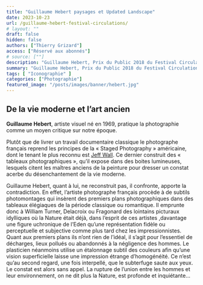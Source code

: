 ```yaml
---
title: "Guillaume Hebert paysages et Updated Landscape"
date: 2023-10-23
url: /guillaume-hebert-festival-circulations/
# layout: ""
draft: false
hidden: false
authors: ["Thierry Grizard"]
access: ["Réservé aux abonnés"]
# source: [""]
description: "Guillaume Hebert, Prix du Public 2018 du Festival Circulations(s), pratique la photographie comme un moyen critique sur notre époque, dans la série Updated Landscape il confronte la modernité à des paysages sublimés de la peinture classique"
summary: "Guillaume Hebert, Prix du Public 2018 du Festival Circulations(s), pratique la photographie comme un moyen critique sur notre époque, dans la série Updated Landscape il confronte la modernité à des paysages sublimés de la peinture classique"
tags: [ "Iconographie" ]
categories: ["Photographie"]
featured_image: "/posts/images/banner/hebert.jpg"
---
```

## De la vie moderne et l’art ancien

**Guillaume Hebert**, artiste visuel né en 1969, pratique la photographie comme un moyen critique sur notre époque.

Plutôt que de livrer un travail documentaire classique le photographe français reprend les principes de la « Staged Photography » américaine, dont le tenant le plus reconnu est [Jeff Wall](/jeff-wall-la-photographie-mise-en-scene/). Ce dernier construit des « tableaux photographiques », qu’il expose dans des boites lumineuses, lesquels citent les maîtres anciens de la peinture pour dresser un constat acerbe du désenchantement de la vie moderne.

Guillaume Hebert, quant à lui, ne reconstruit pas, il confronte, apporte la contradiction. En effet, l’artiste photographe français procède à de subtils photomontages qui insèrent des premiers plans photographiques dans des tableaux élégiaques de la période classique ou romantique. Il emprunte donc à William Turner, Delacroix ou Fragonard des lointains picturaux idylliques où la Nature était déjà, dans l’esprit de ces artistes ,davantage une figure uchronique de l’Eden qu’une représentation fidèle ou perceptuelle et subjective comme plus tard chez les impressionnistes. Quant aux premiers plans ils n’ont rien de l’idéal, il s’agit pour l’essentiel de décharges, lieux pollués ou abandonnés à la négligence des hommes. Le plasticien néanmoins utilise un étalonnage subtil des couleurs afin qu’une vision superficielle laisse une impression étrange d’homogénéité. Ce n’est qu’au second regard, une fois interpellé, que le subterfuge saute aux yeux. Le constat est alors sans appel. La rupture de l’union entre les hommes et leur environnement, on ne dit plus la Nature, est profonde et inquiétante...